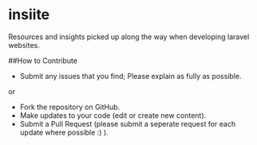 insiite
=======

Resources and insights picked up along the way when developing laravel websites.


##How to Contribute
* Submit any issues that you find; Please explain as fully as possible.

or


* Fork the repository on GitHub.
* Make updates to your code (edit or create new content).
* Submit a Pull Request (please submit a seperate request for each update where possible :) ).
